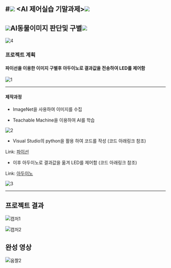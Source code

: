 #<img src="https://img.shields.io/badge/-4D2B1A?style=flat&logo=Buy Me A Coffee&logoColor=white"/> <AI 제어실습 기말과제><img src="https://img.shields.io/badge/-4D2B1A?style=flat&logo=Buy Me A Coffee&logoColor=white"/>
-----------------------
## <img src="https://img.shields.io/badge/-DC0032?style=flat&logo=DPD&logoColor=white"/>AI동물이미지 판단및 구별<img src="https://img.shields.io/badge/-DC0032?style=flat&logo=DPD&logoColor=white"/>

![4](https://user-images.githubusercontent.com/112461228/207234874-4a2d90cb-a2c3-4b23-8f99-106404191508.JPG)

### 프로젝트 계획
#### 파이선을 이용한 이미지 구별후 아두이노로 결과값을 전송하여 LED를 제어함

![1](https://user-images.githubusercontent.com/112461228/207233026-b5962672-2e3c-47df-9efe-1d0858aa2c87.JPG)

----------------------------------------------------------
#### 제작과정
* ImageNet을 사용하여 이미지를 수집 

* Teachable Machine을 이용하여 AI를 학습

![2](https://user-images.githubusercontent.com/112461228/207233059-ffd5ddb0-fc64-4125-bdd8-955f323ab8b5.JPG)

* Visual Studio의 python을 활용 하여 코드를 작성 (코드 아래링크 참조)

Link: [파이선](https://github.com/lingicheon/AI-/blob/main/AI%ED%8C%8C%EC%9D%B4%EC%84%A0%20%EC%BD%94%EB%93%9C)
* 이후 아두이노로 결과값을 옮겨 LED를 제어함 (코드 아래링크 참조)

Link: [아두이노](https://github.com/lingicheon/AI-/blob/main/AI%20%EC%95%84%EB%91%90%EC%9D%B4%EB%85%B8%20%EC%BD%94%EB%93%9C)

![3](https://user-images.githubusercontent.com/112461228/207233114-7fba1d86-c2d6-4bb1-8464-e6dd4f58f2a7.JPG)

-----------------------------------------------------------------

## 프로젝트 결과 

![캡처1](https://user-images.githubusercontent.com/112461228/206402804-b966a449-aba0-4ee6-aa05-e0fc1db3b48c.JPG)

![캡처2](https://user-images.githubusercontent.com/112461228/206402838-6ed18441-a6c1-4aaf-b6b8-01a5ec75da5b.JPG)

## 완성 영상 
![움짤2](https://user-images.githubusercontent.com/112461228/206396502-af8f4958-48ec-484d-b6bc-8d9f5bcdcd90.gif)
